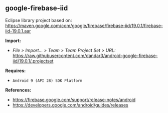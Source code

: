 ## google-firebase-iid

Eclipse library project based on:<br/>
https://maven.google.com/com/google/firebase/firebase-iid/19.0.1/firebase-iid-19.0.1.aar

**Import:**
- _File > Import... > Team > Team Project Set > URL:_<br/>
  https://raw.githubusercontent.com/dandar3/android-google-firebase-iid/19.0.1/.projectset

**Requires:**
- `Android 9 (API 28) SDK Platform`

**References:**
- https://firebase.google.com/support/release-notes/android
- https://developers.google.com/android/guides/releases
